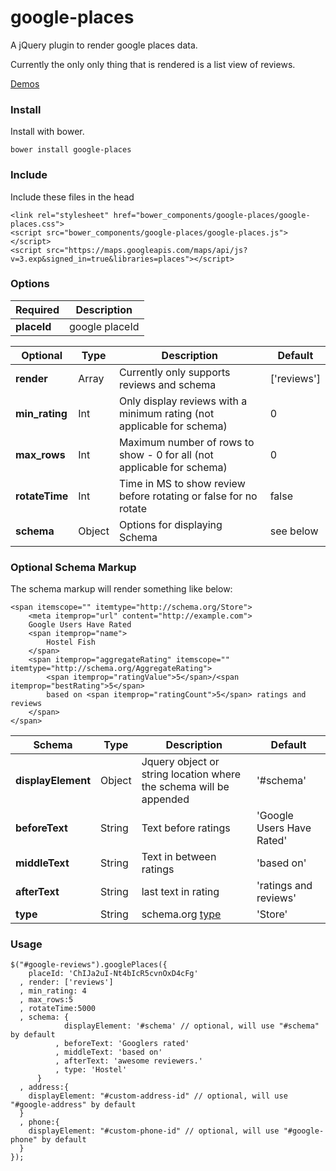 # google-places
A jQuery plugin to render google places data.

Currently the only only thing that is rendered is a list view of reviews. 

[Demos](http://peledies.github.io/google-places/)

### Install
Install with bower.
```
bower install google-places
```

### Include
Include these files in the head
```
<link rel="stylesheet" href="bower_components/google-places/google-places.css">
<script src="bower_components/google-places/google-places.js"></script>
<script src="https://maps.googleapis.com/maps/api/js?v=3.exp&signed_in=true&libraries=places"></script>
```

### Options

| Required | Description |
|----------|-------------|
| **placeId**  | google placeId |

| Optional | Type | Description | Default |
|----------|----------|-------------|----------|
| **render** | Array | Currently only supports reviews and schema | ['reviews']
| **min_rating** | Int | Only display reviews with a minimum rating (not applicable for schema)| 0
| **max_rows** | Int | Maximum number of rows to show - 0 for all (not applicable for schema)| 0
| **rotateTime** | Int | Time in MS to show review before rotating or false for no rotate | false
| **schema** | Object | Options for displaying Schema | see below |

### Optional Schema Markup
The schema markup will render something like below: 
```
<span itemscope="" itemtype="http://schema.org/Store">
    <meta itemprop="url" content="http://example.com">
    Google Users Have Rated 
    <span itemprop="name">
        Hostel Fish
    </span> 
    <span itemprop="aggregateRating" itemscope="" itemtype="http://schema.org/AggregateRating">
        <span itemprop="ratingValue">5</span>/<span itemprop="bestRating">5</span> 
        based on <span itemprop="ratingCount">5</span> ratings and reviews
    </span>
</span>
```

| Schema | Type | Description | Default |
|----------|----------|-------------|----------|
| **displayElement** | Object | Jquery object or string location where the schema will be appended | '#schema' |
| **beforeText** | String | Text before ratings | 'Google Users Have Rated' |
| **middleText** | String | Text in between ratings | 'based on' |
| **afterText** | String | last text in rating | 'ratings and reviews' |
| **type** | String | schema.org [type](https://schema.org/docs/full.html) | 'Store' |


### Usage

```
$("#google-reviews").googlePlaces({
    placeId: 'ChIJa2uI-Nt4bIcR5cvnOxD4cFg'
  , render: ['reviews']
  , min_rating: 4
  , max_rows:5
  , rotateTime:5000
  , schema: {
            displayElement: '#schema' // optional, will use "#schema" by default
          , beforeText: 'Googlers rated'
          , middleText: 'based on'
          , afterText: 'awesome reviewers.'
          , type: 'Hostel'
      }
  , address:{
    displayElement: "#custom-address-id" // optional, will use "#google-address" by default
  }
  , phone:{
    displayElement: "#custom-phone-id" // optional, will use "#google-phone" by default
  }
});
```
